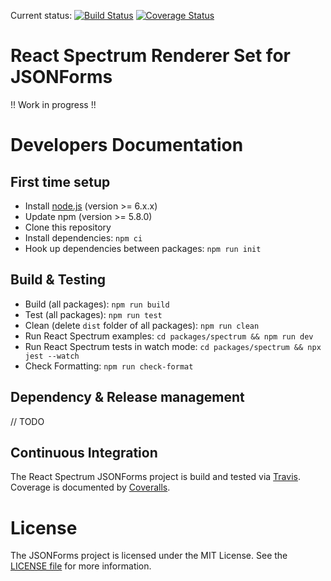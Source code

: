 Current status: [![Build Status](https://travis-ci.com/headwirecom/jsonforms-react-spectrum-renderers.svg?branch=master)](https://travis-ci.org/eclipsesource/jsonforms) [![Coverage Status](https://coveralls.io/repos/puzzle/jsonforms/badge.svg?branch=master&service=github)](https://coveralls.io/github/puzzle/jsonforms?branch=master)

# React Spectrum Renderer Set for JSONForms

!! Work in progress !!

# Developers Documentation

## First time setup

- Install [node.js](https://nodejs.org/) (version >= 6.x.x)
- Update npm (version >= 5.8.0)
- Clone this repository
- Install dependencies: `npm ci`
- Hook up dependencies between packages: `npm run init`

## Build & Testing

- Build (all packages): `npm run build`
- Test (all packages): `npm run test`
- Clean (delete `dist` folder of all packages): `npm run clean`
- Run React Spectrum examples: `cd packages/spectrum && npm run dev`
- Run React Spectrum tests in watch mode: `cd packages/spectrum && npx jest --watch`
- Check Formatting: `npm run check-format`

## Dependency & Release management

// TODO

## Continuous Integration

The React Spectrum JSONForms project is build and tested via [Travis](https://travis-ci.org/). Coverage is documented by [Coveralls](https://coveralls.io).

# License

The JSONForms project is licensed under the MIT License. See the [LICENSE file](https://github.com/headwirecom/jsonforms-react-spectrum-renderers/blob/master/LICENSE) for more information.
